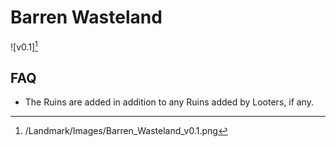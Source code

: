 # Barren Wasteland

![v0.1][^1]

[^1]: /Landmark/Images/Barren_Wasteland_v0.1.png

## FAQ

- The Ruins are added in addition to any Ruins added by Looters, if any.
